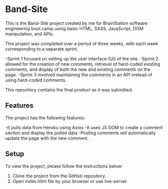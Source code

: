 # Band-Site

This is the Band-Site project created by me for BrainStation software engineering boot camp using basic HTML, SASS, JavaScript, DOM manipulation, and APIs.

This project was completed over a period of three weeks, with each week corresponding to a separate sprint.

-Sprint 1 focused on setting up the user interface (UI) of the site.
-Sprint 2 allowed for the creation of new comments, retrieval of hard-coded existing comments, and display of both the new and existing comments on the page.
-Sprint 3 involved maintaining the comments in an API instead of using hard-coded comments.

This repository contains the final product as it was submitted.

## Features
The project has the following features:

-It pulls data from Heroku using Axios
-It uses JS DOM to create a comment section and display the pulled data
-Posting comments will automatically update the page with the new comment.


## Setup
To view the project, please follow the instructions below:


1. Clone the project from the GitHub repository.
2. Open index.html file by your browser or use live-server.
